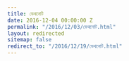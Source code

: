 ```yaml
---
title: ডেথনোট
date: 2016-12-04 00:00:00 Z
permalink: "/2016/12/03/ডেথনোট.html"
layout: redirected
sitemap: false
redirect_to: "/2016/12/19/ডেথনোট.html"
---
```


